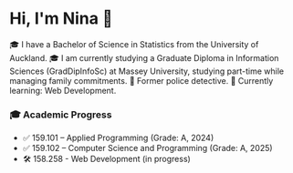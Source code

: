 # Hi, I'm Nina 👋

🎓 I have a Bachelor of Science in Statistics from the University of Auckland. 
🎓 I am currently studying a Graduate Diploma in Information Sciences (GradDipInfoSc) at Massey University, studying part-time while managing family commitments.
🌱 Former police detective. 
🧠 Currently learning: Web Development.  

### 🎓 Academic Progress
- ✅ 159.101 – Applied Programming (Grade: A, 2024)
- ✅ 159.102 – Computer Science and Programming (Grade: A, 2025)
- 🛠️ 158.258 - Web Development (in progress)


